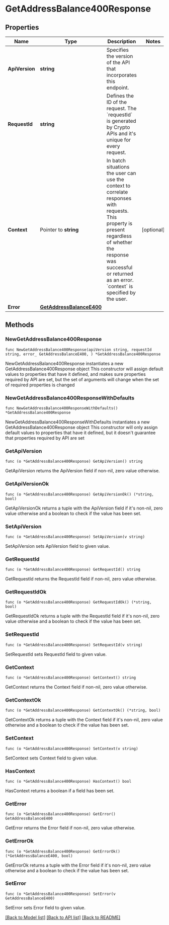 # GetAddressBalance400Response

## Properties

Name | Type | Description | Notes
------------ | ------------- | ------------- | -------------
**ApiVersion** | **string** | Specifies the version of the API that incorporates this endpoint. | 
**RequestId** | **string** | Defines the ID of the request. The &#x60;requestId&#x60; is generated by Crypto APIs and it&#39;s unique for every request. | 
**Context** | Pointer to **string** | In batch situations the user can use the context to correlate responses with requests. This property is present regardless of whether the response was successful or returned as an error. &#x60;context&#x60; is specified by the user. | [optional] 
**Error** | [**GetAddressBalanceE400**](GetAddressBalanceE400.md) |  | 

## Methods

### NewGetAddressBalance400Response

`func NewGetAddressBalance400Response(apiVersion string, requestId string, error_ GetAddressBalanceE400, ) *GetAddressBalance400Response`

NewGetAddressBalance400Response instantiates a new GetAddressBalance400Response object
This constructor will assign default values to properties that have it defined,
and makes sure properties required by API are set, but the set of arguments
will change when the set of required properties is changed

### NewGetAddressBalance400ResponseWithDefaults

`func NewGetAddressBalance400ResponseWithDefaults() *GetAddressBalance400Response`

NewGetAddressBalance400ResponseWithDefaults instantiates a new GetAddressBalance400Response object
This constructor will only assign default values to properties that have it defined,
but it doesn't guarantee that properties required by API are set

### GetApiVersion

`func (o *GetAddressBalance400Response) GetApiVersion() string`

GetApiVersion returns the ApiVersion field if non-nil, zero value otherwise.

### GetApiVersionOk

`func (o *GetAddressBalance400Response) GetApiVersionOk() (*string, bool)`

GetApiVersionOk returns a tuple with the ApiVersion field if it's non-nil, zero value otherwise
and a boolean to check if the value has been set.

### SetApiVersion

`func (o *GetAddressBalance400Response) SetApiVersion(v string)`

SetApiVersion sets ApiVersion field to given value.


### GetRequestId

`func (o *GetAddressBalance400Response) GetRequestId() string`

GetRequestId returns the RequestId field if non-nil, zero value otherwise.

### GetRequestIdOk

`func (o *GetAddressBalance400Response) GetRequestIdOk() (*string, bool)`

GetRequestIdOk returns a tuple with the RequestId field if it's non-nil, zero value otherwise
and a boolean to check if the value has been set.

### SetRequestId

`func (o *GetAddressBalance400Response) SetRequestId(v string)`

SetRequestId sets RequestId field to given value.


### GetContext

`func (o *GetAddressBalance400Response) GetContext() string`

GetContext returns the Context field if non-nil, zero value otherwise.

### GetContextOk

`func (o *GetAddressBalance400Response) GetContextOk() (*string, bool)`

GetContextOk returns a tuple with the Context field if it's non-nil, zero value otherwise
and a boolean to check if the value has been set.

### SetContext

`func (o *GetAddressBalance400Response) SetContext(v string)`

SetContext sets Context field to given value.

### HasContext

`func (o *GetAddressBalance400Response) HasContext() bool`

HasContext returns a boolean if a field has been set.

### GetError

`func (o *GetAddressBalance400Response) GetError() GetAddressBalanceE400`

GetError returns the Error field if non-nil, zero value otherwise.

### GetErrorOk

`func (o *GetAddressBalance400Response) GetErrorOk() (*GetAddressBalanceE400, bool)`

GetErrorOk returns a tuple with the Error field if it's non-nil, zero value otherwise
and a boolean to check if the value has been set.

### SetError

`func (o *GetAddressBalance400Response) SetError(v GetAddressBalanceE400)`

SetError sets Error field to given value.



[[Back to Model list]](../README.md#documentation-for-models) [[Back to API list]](../README.md#documentation-for-api-endpoints) [[Back to README]](../README.md)


